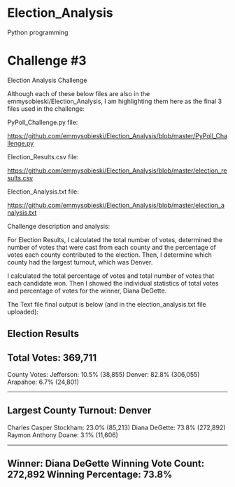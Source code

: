 # Election_Analysis
Python programming
# Challenge #3
Election Analysis Challenge

Although each of these below files are also in the emmysobieski/Election_Analysis, I am highlighting them here as the final 3 files used in the challenge: 

PyPoll_Challenge.py file:

https://github.com/emmysobieski/Election_Analysis/blob/master/PyPoll_Challenge.py

Election_Results.csv file:

https://github.com/emmysobieski/Election_Analysis/blob/master/election_results.csv 

Election_Analysis.txt file:

https://github.com/emmysobieski/Election_Analysis/blob/master/election_analysis.txt

Challenge description and analysis:

For Election Results, I calculated the total number of votes, determined the number of votes that were cast from each county and the percentage of votes each county contributed to the election. Then, I determine which county had the largest turnout, which was Denver. 

I calculated the total percentage of votes and total number of votes that each candidate won.  Then I showed the individual statistics of total votes and percentage of votes for the winner, Diana DeGette.

The Text file final output is below (and in the election_analysis.txt file uploaded):

Election Results
-------------------------
Total Votes: 369,711
-------------------------

County Votes:
Jefferson: 10.5% (38,855)
Denver: 82.8% (306,055)
Arapahoe: 6.7% (24,801)

-------------------------
Largest County Turnout: Denver
-------------------------

Charles Casper Stockham: 23.0% (85,213)
Diana DeGette: 73.8% (272,892)
Raymon Anthony Doane: 3.1% (11,606)

-------------------------
Winner: Diana DeGette
Winning Vote Count: 272,892
Winning Percentage: 73.8%
-------------------------
